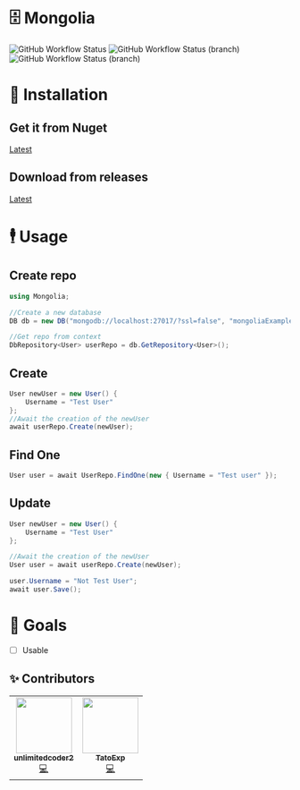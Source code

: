 ﻿# 🗄️ Mongolia
![GitHub Workflow Status](https://img.shields.io/github/workflow/status/EpicTestingTempOrganizationForStuff/Mongolia/.NET%20Core?style=for-the-badge) ![GitHub Workflow Status (branch)](https://img.shields.io/github/workflow/status/EpicTestingTempOrganizationForStuff/dbrepo/.NET%20Core/release?label=Release%20Build&style=for-the-badge) ![GitHub Workflow Status (branch)](https://img.shields.io/github/workflow/status/EpicTestingTempOrganizationForStuff/dbrepo/publish%20to%20nuget/release?color=004880&label=Nuget%20Publish&style=for-the-badge)

# 👷 Installation
## Get it from Nuget
[Latest](https://nuget.org)
## Download from releases
[Latest](https://github.com/EpicTestingTempOrganizationForStuff/Mongolia/releases)

# 🕴️ Usage
## Create repo
```c#
using Mongolia;

//Create a new database
DB db = new DB("mongodb://localhost:27017/?ssl=false", "mongoliaExample");

//Get repo from context
DbRepository<User> userRepo = db.GetRepository<User>();
```

## Create
```c#
User newUser = new User() {
    Username = "Test User"
};
//Await the creation of the newUser
await userRepo.Create(newUser);
```

## Find One
```c#
User user = await UserRepo.FindOne(new { Username = "Test user" });
```

## Update
```c#
User newUser = new User() {
    Username = "Test User"
};

//Await the creation of the newUser
User user = await userRepo.Create(newUser);

user.Username = "Not Test User";
await user.Save();
```

# 🥅 Goals
* [ ] Usable

## ✨ Contributors

<table>
  <tr>
    <td align="center"><a href="https://ahowe.dev/"><img src="https://avatars2.githubusercontent.com/u/16884313?v=4" width="100px;" alt=""/><br /><sub><b>unlimitedcoder2</b></sub></a><br /><a href="https://github.com/unlimitedcoder2/dbrepo/commits?author=unlimitedcoder2" title="Code">💻</a></td>
       <td align="center"><a href="https://mwareing.xyz/"><img src="https://avatars1.githubusercontent.com/u/29664925?s=460&v=4" width="100px;" alt=""/><br /><sub><b>TatoExp</b></sub></a><br /><a href="https://github.com/unlimitedcoder2/dbrepo/commits?author=TatoExp" title="Code">💻</a></td>
  </tr>
</table>
